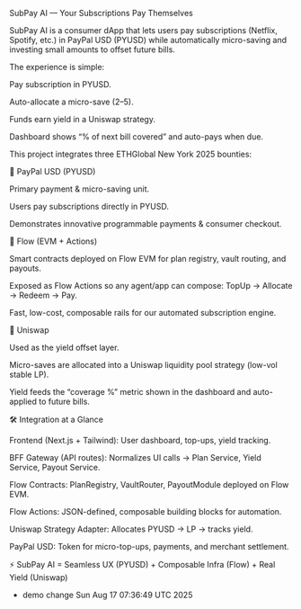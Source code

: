 SubPay AI — Your Subscriptions Pay Themselves

SubPay AI is a consumer dApp that lets users pay subscriptions (Netflix, Spotify, etc.) in PayPal USD (PYUSD) while automatically micro-saving and investing small amounts to offset future bills.

The experience is simple:

Pay subscription in PYUSD.

Auto-allocate a micro-save ($2–$5).

Funds earn yield in a Uniswap strategy.

Dashboard shows “% of next bill covered” and auto-pays when due.


This project integrates three ETHGlobal New York 2025 bounties:

🔹 PayPal USD (PYUSD)

Primary payment & micro-saving unit.

Users pay subscriptions directly in PYUSD.

Demonstrates innovative programmable payments & consumer checkout.

🔹 Flow (EVM + Actions)

Smart contracts deployed on Flow EVM for plan registry, vault routing, and payouts.

Exposed as Flow Actions so any agent/app can compose: TopUp → Allocate → Redeem → Pay.

Fast, low-cost, composable rails for our automated subscription engine.

🔹 Uniswap

Used as the yield offset layer.

Micro-saves are allocated into a Uniswap liquidity pool strategy (low-vol stable LP).

Yield feeds the “coverage %” metric shown in the dashboard and auto-applied to future bills.

🛠️ Integration at a Glance

Frontend (Next.js + Tailwind): User dashboard, top-ups, yield tracking.

BFF Gateway (API routes): Normalizes UI calls → Plan Service, Yield Service, Payout Service.

Flow Contracts: PlanRegistry, VaultRouter, PayoutModule deployed on Flow EVM.

Flow Actions: JSON-defined, composable building blocks for automation.

Uniswap Strategy Adapter: Allocates PYUSD → LP → tracks yield.

PayPal USD: Token for micro-top-ups, payments, and merchant settlement.

⚡ SubPay AI = Seamless UX (PYUSD) + Composable Infra (Flow) + Real Yield (Uniswap)
- demo change Sun Aug 17 07:36:49 UTC 2025
